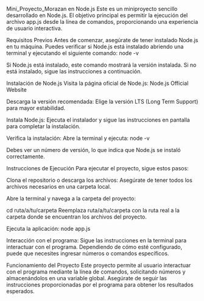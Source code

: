 Mini_Proyecto_Morazan en Node.js
Este es un miniproyecto sencillo desarrollado en Node.js. El objetivo principal es permitir la ejecución del archivo app.js desde la línea de comandos, proporcionando una experiencia de usuario interactiva.

Requisitos Previos
Antes de comenzar, asegúrate de tener instalado Node.js en tu máquina. Puedes verificar si Node.js está instalado abriendo una terminal y ejecutando el siguiente comando:
node -v

Si Node.js está instalado, este comando mostrará la versión instalada. Si no está instalado, sigue las instrucciones a continuación.

Instalación de Node.js
Visita la página oficial de Node.js: Node.js Official Website

Descarga la versión recomendada: Elige la versión LTS (Long Term Support) para mayor estabilidad.

Instala Node.js: Ejecuta el instalador y sigue las instrucciones en pantalla para completar la instalación.

Verifica la instalación: Abre la terminal y ejecuta:
node -v

Debes ver un número de versión, lo que indica que Node.js se instaló correctamente.

Instrucciones de Ejecución
Para ejecutar el proyecto, sigue estos pasos:

Clona el repositorio o descarga los archivos: Asegúrate de tener todos los archivos necesarios en una carpeta local.

Abre la terminal y navega a la carpeta del proyecto:

cd ruta/a/tu/carpeta
Reemplaza ruta/a/tu/carpeta con la ruta real a la carpeta donde se encuentran los archivos del proyecto.

Ejecuta la aplicación:
node app.js

Interacción con el programa: Sigue las instrucciones en la terminal para interactuar con el programa. Dependiendo de cómo esté configurado, puede que necesites ingresar números o comandos específicos.

Funcionamiento del Proyecto
Este proyecto permite al usuario interactuar con el programa mediante la línea de comandos, solicitando números y almacenándolos en una variable global. Asegúrate de seguir las instrucciones proporcionadas por el programa para obtener los resultados esperados.
